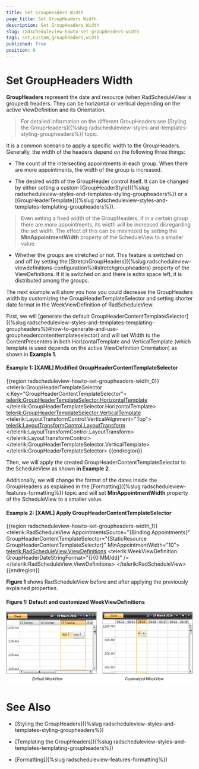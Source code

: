 ```yaml
---
title: Set GroupHeaders Width
page_title: Set GroupHeaders Width
description: Set GroupHeaders Width
slug: radscheduleview-howto-set-groupheaders-width
tags: set,custom,groupheaders,width
published: True
position: 6
---
```


# Set GroupHeaders Width

__GroupHeaders__ represent the date and resource (when RadScheduleView is grouped) headers. They can be horizontal or vertical depending on the active ViewDefinition and its Orientation. 

>For detailed information on the different GroupHeaders see [Styling the GroupHeaders]({%slug radscheduleview-styles-and-templates-styling-groupheaders%}) topic.    

It is a common scenario to apply a specific width to the GroupHeaders. Generally, the width of the headers depend on the following three things:

* The count of the intersecting appointments in each group. When there are more appointments, the width of the group is increased. 

* The desired width of the GroupHeader control itself. It can be changed by either setting a custom [GroupHeaderStyle]({%slug radscheduleview-styles-and-templates-styling-groupheaders%}) or a [GroupHeaderTemplate]({%slug radscheduleview-styles-and-templates-templating-groupheaders%}).

>Even setting a fixed width of the GroupHeaders, if in a certain group there are more appointments, its width will be increased disregarding the set width. The effect of this can be minimized by setting the __MinAppointmentWidth__ property of the ScheduleView to a smaller value.

* Whether the groups are stretched or not. This feature is switched on and off by setting the [StretchGroupHeaders]({%slug radscheduleview-viewdefinitions-configuration%}#stretchgroupheaders) property of the ViewDefinitions. If it is switched on and there is extra space left, it is distributed among the groups.

The next example will show you how you could decrease the GroupHeaders width by customizing the GroupHeaderTemplateSelector and setting shorter date format in the WeekViewDefinition of RadScheduleView.

First, we will [generate the default GroupHeaderContentTemplateSelector]({%slug radscheduleview-styles-and-templates-templating-groupheaders%}#how-to-generate-and-use-groupheadercontenttemplateselector) and will set Width to the ContentPresenters in both HorizontalTemplate and VerticalTemplate (which template is used depends on the active ViewDefinition Orientation) as shown in __Example 1__.

#### __Example 1: [XAML] Modified GroupHeaderContentTemplateSelector__

{{region radscheduleview-howto-set-groupheaders-width_0}}
	<telerik:GroupHeaderTemplateSelector x:Key="GroupHeaderContentTemplateSelector">
		<telerik:GroupHeaderTemplateSelector.HorizontalTemplate>
			<DataTemplate>
				<ContentPresenter Content="{Binding FormattedName}" Height="16" Margin="2" Width="30" />
			</DataTemplate>
		</telerik:GroupHeaderTemplateSelector.HorizontalTemplate>
		<telerik:GroupHeaderTemplateSelector.VerticalTemplate>
            <DataTemplate>
                <telerik:LayoutTransformControl VerticalAlignment="Top">
					<telerik:LayoutTransformControl.LayoutTransform>
						<RotateTransform Angle="-90" />
                    </telerik:LayoutTransformControl.LayoutTransform>
					<ContentPresenter Content="{Binding FormattedName}" Margin="2" Width="30" Height="16"  />
				</telerik:LayoutTransformControl>
			</DataTemplate>
		</telerik:GroupHeaderTemplateSelector.VerticalTemplate>
	</telerik:GroupHeaderTemplateSelector>
{{endregion}}

Then, we will apply the created GroupHeaderContentTemplateSelector to the ScheduleView as shown __in Example 2__.

Additionally, we will change the format of the dates inside the GroupHeaders as explained in the [Formatting]({%slug radscheduleview-features-formatting%}) topic and will set __MinAppointmentWidth__ property of the ScheduleView to a smaller value.

#### __Example 2: [XAML] Apply GroupHeaderContentTemplateSelector__

{{region radscheduleview-howto-set-groupheaders-width_1}}
	<telerik:RadScheduleView AppointmentsSource="{Binding Appointments}" 
            GroupHeaderContentTemplateSelector="{StaticResource GroupHeaderContentTemplateSelector}"
			MinAppointmentWidth="10">		
		<telerik:RadScheduleView.ViewDefinitions>
                <telerik:WeekViewDefinition  GroupHeaderDateStringFormat="{}{0:MM/dd}" />           
		</telerik:RadScheduleView.ViewDefinitions>
	</telerik:RadScheduleView>
{{endregion}}

__Figure 1__ shows RadScheduleView before and after applying the previously explained properties.

#### __Figure 1: Default and customized WeekViewDefinitions__

![](images/radscheduleview_howto_setgroupheaderswidth_0.png)

# See Also

 * [Styling the GroupHeaders]({%slug radscheduleview-styles-and-templates-styling-groupheaders%})

 * [Templating the GroupHeaders]({%slug radscheduleview-styles-and-templates-templating-groupheaders%})
 
 * [Formatting]({%slug radscheduleview-features-formatting%})